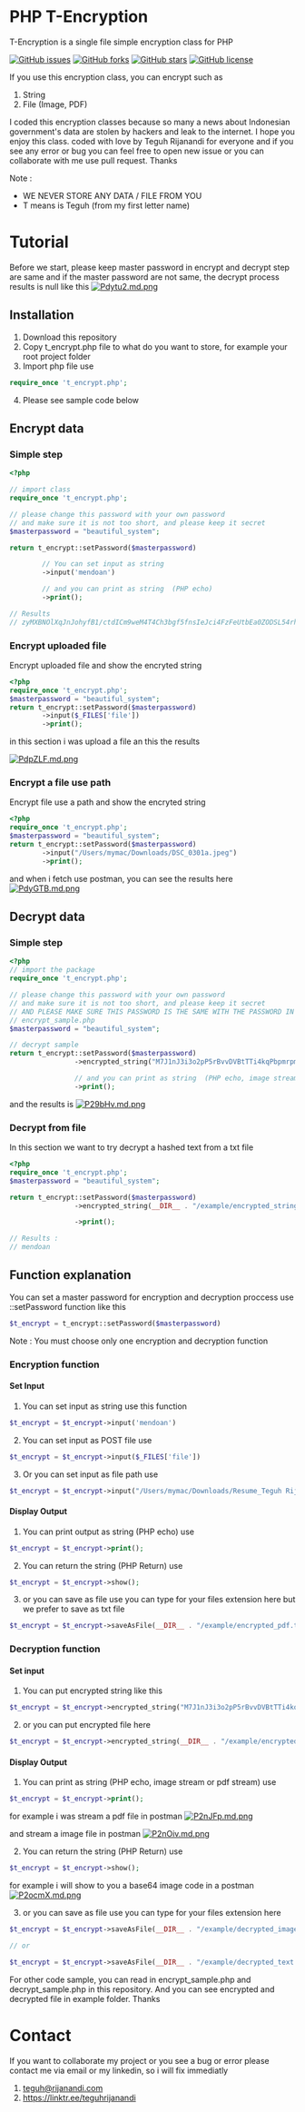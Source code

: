 # PHP T-Encryption  

T-Encryption is a single file simple encryption class for PHP

[![GitHub issues](https://img.shields.io/github/issues/teguh02/T-Encryption)](https://github.com/teguh02/T-Encryption/issues) [![GitHub forks](https://img.shields.io/github/forks/teguh02/T-Encryption)](https://github.com/teguh02/T-Encryption/network) [![GitHub stars](https://img.shields.io/github/stars/teguh02/T-Encryption)](https://github.com/teguh02/T-Encryption/stargazers) [![GitHub license](https://img.shields.io/github/license/teguh02/T-Encryption)](https://github.com/teguh02/T-Encryption) 

If you use this encryption class, you can encrypt such as
1. String
2. File (Image, PDF)
 
I coded this encryption classes because so many a news about Indonesian government's data are stolen by hackers and leak to the internet. I hope you enjoy this class. coded with love by Teguh Rijanandi for everyone and if you see any error or bug you can feel free to open new issue or you can collaborate with me use pull request. Thanks

Note :
- WE NEVER STORE ANY DATA / FILE FROM YOU
- T means is Teguh (from my first letter name)

# Tutorial
Before we start, please keep master password in encrypt and decrypt step are same and if the master password are not same, the decrypt process results is null like this
[![Pdytu2.md.png](https://iili.io/Pdytu2.md.png)](https://freeimage.host/i/Pdytu2)

## Installation
1. Download this repository
2. Copy t_encrypt.php file to what do you want to store, for example your root project folder
3. Import php file use

```php
require_once 't_encrypt.php';
```
4. Please see sample code below

## Encrypt data

### Simple step
```php
<?php

// import class
require_once 't_encrypt.php';

// please change this password with your own password
// and make sure it is not too short, and please keep it secret
$masterpassword = "beautiful_system";

return t_encrypt::setPassword($masterpassword)

        // You can set input as string
        ->input('mendoan')

        // and you can print as string  (PHP echo)
        ->print();

// Results
// zyMXBNOlXqJnJohyfB1/ctdICm9weM4T4Ch3bgf5fnsIeJci4FzFeUtbEa0ZODSL54rhH39QP5Z9uW33NPO3bcVv/XiyjVljxIbp8o3P2UI=
```
### Encrypt uploaded file
Encrypt uploaded file and show the encryted string
```php
<?php
require_once 't_encrypt.php';
$masterpassword = "beautiful_system";
return t_encrypt::setPassword($masterpassword)
        ->input($_FILES['file'])
        ->print();
```
in this section i was upload a file an this the results

[![PdpZLF.md.png](https://iili.io/PdpZLF.md.png)](https://freeimage.host/i/PdpZLF)

### Encrypt a file use path
Encrypt file use a path and show the encryted string
```php
<?php
require_once 't_encrypt.php';
$masterpassword = "beautiful_system";
return t_encrypt::setPassword($masterpassword)
        ->input("/Users/mymac/Downloads/DSC_0301a.jpeg")
        ->print();
```

and when i fetch use postman, you can see the results here
[![PdyGTB.md.png](https://iili.io/PdyGTB.md.png)](https://freeimage.host/i/PdyGTB)

## Decrypt data
### Simple step

```php
<?php
// import the package
require_once 't_encrypt.php';

// please change this password with your own password
// and make sure it is not too short, and please keep it secret
// AND PLEASE MAKE SURE THIS PASSWORD IS THE SAME WITH THE PASSWORD IN 
// encrypt_sample.php
$masterpassword = "beautiful_system";

// decrypt sample
return t_encrypt::setPassword($masterpassword)
                ->encrypted_string("M7J1nJ3i3o2pP5rBvvDVBtTTi4kqPbpmrpmNUWf5FtVi1gLULg8y4jqCvmniabpnmR1izphuXCEo/fgUtIgMmKZ9+O0aW6ev8Jff9SOwGkA=") // mendoan

                // and you can print as string  (PHP echo, image stream or pdf stream)
                ->print();

```
and the results is
[![P29bHv.md.png](https://iili.io/P29bHv.md.png)](https://freeimage.host/i/P29bHv)

### Decrypt from file
In this section we want to try decrypt a hashed text from a txt file

```php
<?php
require_once 't_encrypt.php';
$masterpassword = "beautiful_system";

return t_encrypt::setPassword($masterpassword)
                ->encrypted_string(__DIR__ . "/example/encrypted_string.txt")

                ->print();

// Results :
// mendoan

```

## Function explanation
You can set a master password for encryption and decryption proccess use ::setPassword function like this

```php
$t_encrypt = t_encrypt::setPassword($masterpassword)
```
Note :
You must choose only one encryption and decryption function

### Encryption function

#### Set Input
1. You can set input as string use this function
```php
$t_encrypt = $t_encrypt->input('mendoan')
```

2. You can set input as POST file use
```php
$t_encrypt = $t_encrypt->input($_FILES['file'])
```

3. Or you can set input as file path use
```php
$t_encrypt = $t_encrypt->input("/Users/mymac/Downloads/Resume_Teguh Rijanandi.docx.pdf")
```

#### Display Output 
1. You can print output as string  (PHP echo) use
```php
$t_encrypt = $t_encrypt->print();
```

2. You can return the string (PHP Return) use
```php
$t_encrypt = $t_encrypt->show();
```

3. or you can save as file use
you can type for your files extension here but we prefer to save as txt file
```php
$t_encrypt = $t_encrypt->saveAsFile(__DIR__ . "/example/encrypted_pdf.txt");
```

### Decryption function
#### Set input
1. You can put encrypted string like this
```php
$t_encrypt = $t_encrypt->encrypted_string("M7J1nJ3i3o2pP5rBvvDVBtTTi4kqPbpmrpmNUWf5FtVi1gLULg8y4jqCvmniabpnmR1izphuXCEo/fgUtIgMmKZ9+O0aW6ev8Jff9SOwGkA=") // mendoan
```

2. or you can put encrypted file here
```php
$t_encrypt = $t_encrypt->encrypted_string(__DIR__ . "/example/encrypted_image.txt")
```

#### Display Output
1. You can print as string  (PHP echo, image stream or pdf stream) use
```php
$t_encrypt = $t_encrypt->print();
```

for example i was stream a pdf file in postman
[![P2nJFp.md.png](https://iili.io/P2nJFp.md.png)](https://freeimage.host/i/P2nJFp)

and stream a image file in postman
[![P2nOiv.md.png](https://iili.io/P2nOiv.md.png)](https://freeimage.host/i/P2nOiv)

2. You can return the string (PHP Return) use
```php
$t_encrypt = $t_encrypt->show();
```

for example i will show to you a base64 image code in a postman
[![P2ocmX.md.png](https://iili.io/P2ocmX.md.png)](https://freeimage.host/i/P2ocmX)

3. or you can save as file use
you can type for your files extension here
```php
$t_encrypt = $t_encrypt->saveAsFile(__DIR__ . "/example/decrypted_image.jpg");

// or

$t_encrypt = $t_encrypt->saveAsFile(__DIR__ . "/example/decrypted_text.txt");

```

For other code sample, you can read in encrypt_sample.php and decrypt_sample.php in this repository. And you can see encrypted and decrypted file in example folder. Thanks

# Contact
If you want to collaborate my project or you see a bug or error please contact me via email or my linkedin, so i will fix immediatly

1. teguh@rijanandi.com
2. https://linktr.ee/teguhrijanandi